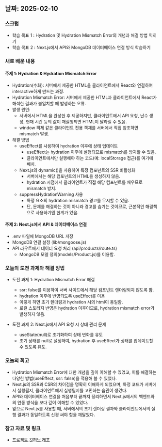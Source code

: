 ## 날짜: 2025-02-10

### 스크럼
- 학습 목표 1 : Hydration 및 Hydration Mismatch Error의 개념과 해결 방법 익히기
- 학습 목표 2 : Next.js에서 API와 MongoDB 데이터베이스 연결 방식 학습하기

### 새로 배운 내용
#### 주제 1: Hydration & Hydration Mismatch Error
- Hydration(수화): 서버에서 제공한 HTML을 클라이언트에서 React와 연결하여 interactive하게 만드는 과정.
- Hydration Mismatch Error: 서버에서 제공한 HTML과 클라이언트에서 React가 해석한 결과가 불일치할 때 발생하는 오류.
- 발생 원인:
    - 서버에서 HTML을 완성한 후 제공하지만, 클라이언트에서 API 요청, 난수 생성, 현재 시간 등의 값이 재실행되면 HTML이 달라질 수 있음.
    - window 객체 같은 클라이언트 전용 객체를 서버에서 직접 참조하면 mismatch 발생.
- 해결 방법
    - useEffect를 사용하여 hydration 이후에 상태 업데이트
        - useEffect는 hydration 이후에 실행되므로 mismatch를 방지할 수 있음.
        - 클라이언트에서만 실행해야 하는 코드(예: localStorage 접근)를 여기에 배치.
    - Next.js의 dynamic()을 사용하여 특정 컴포넌트의 SSR 비활성화
        - 서버에서는 해당 컴포넌트의 HTML을 생성하지 않음.
        - hydration 시점에서 클라이언트가 직접 해당 컴포넌트를 채우므로 mismatch 방지.
    - suppressHydrationWarning 사용
        - 특정 요소의 hydration mismatch 경고를 무시할 수 있음.
        - 단, 문제를 해결하는 것이 아니라 경고를 숨기는 것이므로, 근본적인 해결책으로 사용하기엔 한계가 있음.

#### 주제 2: Next.js에서 API & 데이터베이스 연결
- .env 파일에 MongoDB URL 저장
- MongoDB 연결 설정 (lib/mongoose.js)
- API 라우트에서 데이터 요청 처리 (api/products/route.ts)
    - MongoDB 모델 정의(models/Product.js)를 이용함.

### 오늘의 도전 과제와 해결 방법
- 도전 과제 1: Hydration Mismatch Error 해결
    - ssr: false를 이용하여 서버 사이드에서 해당 컴포넌트 렌더링되지 않도록 함.
    - hydration 이후에 반영되도록 useEffect를 이용
    - 이렇게 하면 초기 렌더링과 hydration 시의 html이 동일함.
    - 로컬 스토리지 반영은 hydration 이후이므로, hydration mismatch error가 발생하지 않음.

- 도전 과제 2: Next.js에서 API 요청 시 상태 관리 문제
    - useState(null)로 초기화하여 상태 변화를 유도
    - 초기 상태를 null로 설정하여, hydration 후 useEffect가 상태를 업데이트할 수 있도록 유도.

### 오늘의 회고
- Hydration Mismatch Error에 대한 개념을 깊이 이해할 수 있었고, 이를 해결하는 다양한 방법(useEffect, ssr: false)을 적용해 볼 수 있었다.
- Next.js의 SSR과 CSR의 차이점을 명확히 이해하게 되었으며, 특정 코드가 서버에서 실행될지, 클라이언트에서 실행될지를 고민하는 습관이 생겼다.
- API와 데이터베이스 연결을 처음부터 끝까지 정리하면서 Next.js에서의 백엔드와의 연동 방식을 보다 깊이 이해할 수 있었다.
- 앞으로 Next.js를 사용할 때, 서버에서의 초기 렌더링 결과와 클라이언트에서의 실행 결과가 동일하도록 신경 써야 함을 깨달았다.

### 참고 자료 및 링크
- [프로젝트 깃허브 레포](https://github.com/dahyun1008/my-ecommerce)
